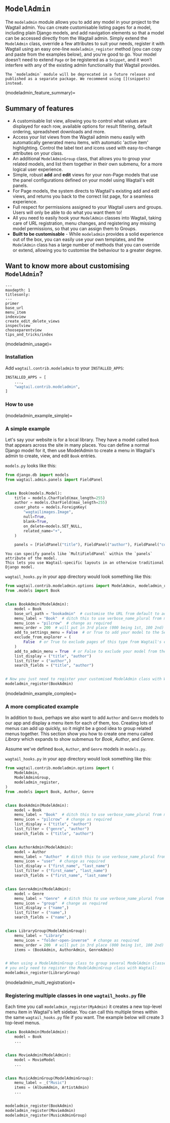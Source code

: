 # `ModelAdmin`

The `modeladmin` module allows you to add any model in your project to the Wagtail admin. You can create customisable listing pages for a model, including plain Django models, and add navigation elements so that a model can be accessed directly from the Wagtail admin. Simply extend the `ModelAdmin` class, override a few attributes to suit your needs, register it with Wagtail using an easy one-line `modeladmin_register` method (you can copy and paste from the examples below), and you're good to go. Your model doesn’t need to extend `Page` or be registered as a `Snippet`, and it won’t interfere with any of the existing admin functionality that Wagtail provides.

```{note}
The `modeladmin` module will be deprecated in a future release and published as a separate package. We recommend using [](snippets) instead.
```

(modeladmin_feature_summary)=

## Summary of features

-   A customisable list view, allowing you to control what values are displayed for each row, available options for result filtering, default ordering, spreadsheet downloads and more.
-   Access your list views from the Wagtail admin menu easily with automatically generated menu items, with automatic 'active item' highlighting. Control the label text and icons used with easy-to-change attributes on your class.
-   An additional `ModelAdminGroup` class, that allows you to group your related models, and list them together in their own submenu, for a more logical user experience.
-   Simple, robust **add** and **edit** views for your non-Page models that use the panel configurations defined on your model using Wagtail's edit panels.
-   For Page models, the system directs to Wagtail's existing add and edit views, and returns you back to the correct list page, for a seamless experience.
-   Full respect for permissions assigned to your Wagtail users and groups. Users will only be able to do what you want them to!
-   All you need to easily hook your `ModelAdmin` classes into Wagtail, taking care of URL registration, menu changes, and registering any missing model permissions, so that you can assign them to Groups.
-   **Built to be customisable** - While `modeladmin` provides a solid experience out of the box, you can easily use your own templates, and the `ModelAdmin` class has a large number of methods that you can override or extend, allowing you to customise the behaviour to a greater degree.

## Want to know more about customising `ModelAdmin`?

```{toctree}
---
maxdepth: 1
titlesonly:
---
primer
base_url
menu_item
indexview
create_edit_delete_views
inspectview
chooseparentview
tips_and_tricks/index
```

(modeladmin_usage)=

### Installation

Add `wagtail.contrib.modeladmin` to your `INSTALLED_APPS`:

```python
INSTALLED_APPS = [
    ...,
    "wagtail.contrib.modeladmin",
]
```

### How to use

(modeladmin_example_simple)=

### A simple example

Let's say your website is for a local library. They have a model called `Book` that appears across the site in many places. You can define a normal Django model for it, then use ModelAdmin to create a menu in Wagtail's admin to create, view, and edit `Book` entries.

`models.py` looks like this:

```python
from django.db import models
from wagtail.admin.panels import FieldPanel


class Book(models.Model):
    title = models.CharField(max_length=255)
    author = models.CharField(max_length=255)
    cover_photo = models.ForeignKey(
        "wagtailimages.Image",
        null=True,
        blank=True,
        on_delete=models.SET_NULL,
        related_name="+",
    )

    panels = [FieldPanel("title"), FieldPanel("author"), FieldPanel("cover_photo")]
```

```{note}
You can specify panels like `MultiFieldPanel` within the `panels` attribute of the model.
This lets you use Wagtail-specific layouts in an otherwise traditional Django model.
```

`wagtail_hooks.py` in your app directory would look something like this:

```python
from wagtail.contrib.modeladmin.options import ModelAdmin, modeladmin_register
from .models import Book


class BookAdmin(ModelAdmin):
    model = Book
    base_url_path = "bookadmin"  # customise the URL from default to admin/bookadmin
    menu_label = "Book"  # ditch this to use verbose_name_plural from model
    menu_icon = "pilcrow"  # change as required
    menu_order = 200  # will put in 3rd place (000 being 1st, 100 2nd)
    add_to_settings_menu = False  # or True to add your model to the Settings sub-menu
    exclude_from_explorer = (
        False  # or True to exclude pages of this type from Wagtail's explorer view
    )
    add_to_admin_menu = True  # or False to exclude your model from the menu
    list_display = ("title", "author")
    list_filter = ("author",)
    search_fields = ("title", "author")


# Now you just need to register your customised ModelAdmin class with Wagtail
modeladmin_register(BookAdmin)
```

(modeladmin_example_complex)=

### A more complicated example

In addition to `Book`, perhaps we also want to add `Author` and `Genre` models to our app and display a menu item for each of them, too. Creating lots of menus can add up quickly, so it might be a good idea to group related menus together. This section show you how to create one menu called _Library_ which expands to show submenus for _Book_, _Author_, and _Genre_.

Assume we've defined `Book`, `Author`, and `Genre` models in `models.py`.

`wagtail_hooks.py` in your app directory would look something like this:

```python
from wagtail.contrib.modeladmin.options import (
    ModelAdmin,
    ModelAdminGroup,
    modeladmin_register,
)
from .models import Book, Author, Genre


class BookAdmin(ModelAdmin):
    model = Book
    menu_label = "Book"  # ditch this to use verbose_name_plural from model
    menu_icon = "pilcrow"  # change as required
    list_display = ("title", "author")
    list_filter = ("genre", "author")
    search_fields = ("title", "author")


class AuthorAdmin(ModelAdmin):
    model = Author
    menu_label = "Author"  # ditch this to use verbose_name_plural from model
    menu_icon = "user"  # change as required
    list_display = ("first_name", "last_name")
    list_filter = ("first_name", "last_name")
    search_fields = ("first_name", "last_name")


class GenreAdmin(ModelAdmin):
    model = Genre
    menu_label = "Genre"  # ditch this to use verbose_name_plural from model
    menu_icon = "group"  # change as required
    list_display = ("name",)
    list_filter = ("name",)
    search_fields = ("name",)


class LibraryGroup(ModelAdminGroup):
    menu_label = "Library"
    menu_icon = "folder-open-inverse"  # change as required
    menu_order = 200  # will put in 3rd place (000 being 1st, 100 2nd)
    items = (BookAdmin, AuthorAdmin, GenreAdmin)


# When using a ModelAdminGroup class to group several ModelAdmin classes together,
# you only need to register the ModelAdminGroup class with Wagtail:
modeladmin_register(LibraryGroup)
```

(modeladmin_multi_registration)=

### Registering multiple classes in one `wagtail_hooks.py` file

Each time you call `modeladmin_register(MyAdmin)` it creates a new top-level menu item in Wagtail's left sidebar. You can call this multiple times within the same `wagtail_hooks.py` file if you want. The example below will create 3 top-level menus.

```python
class BookAdmin(ModelAdmin):
    model = Book
    ...


class MovieAdmin(ModelAdmin):
    model = MovieModel
    ...


class MusicAdminGroup(ModelAdminGroup):
    menu_label = _("Music")
    items = (AlbumAdmin, ArtistAdmin)
    ...


modeladmin_register(BookAdmin)
modeladmin_register(MovieAdmin)
modeladmin_register(MusicAdminGroup)
```
